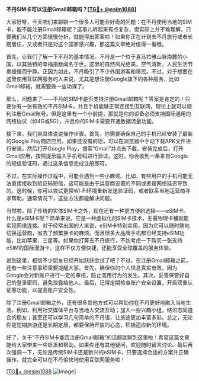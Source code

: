 **不丹SIM卡可以注册Gmail邮箱吗？[[TG💪+ @esim1088](https://t.me/s/esim1088)]**

大家好呀，今天咱们来聊聊一个很多人可能会好奇的问题：在不丹使用当地的SIM卡，能不能注册Gmail邮箱呢？这事儿听起来有点复杂，但实际上并不难理解，只要我们从几个方面慢慢分析，就能得出答案啦！如果你正在计划去不丹旅行或者长期居住，又或者只是对这个国家感兴趣，那这篇文章绝对值得一看哦。

首先，让我们了解一下不丹的基本情况。不丹是一个位于喜马拉雅山脉南麓的小国，以其独特的幸福指数闻名于世。这里的自然风光绝美，空气清新，人民生活节奏缓慢而宁静。正因为如此，不丹吸引了不少外国游客和移民。不过，对于想要在这里使用互联网服务的人来说，尤其是想注册Google旗下的各种服务，比如Gmail邮箱，就需要做一些功课了。

那么，问题来了——不丹的SIM卡是否支持注册Gmail邮箱呢？答案是肯定的！只要你有一张有效的不丹SIM卡，并且手机能够正常连接到互联网，理论上就可以顺利注册Gmail账号。但是这里有一个小前提，那就是你的设备必须支持国际通用的网络协议（如4G或5G），并且你的SIM卡需要开通数据流量功能。

接下来，我们来具体说说操作步骤。首先，你需要确保自己的手机已经安装了最新的Google Play商店应用。如果还没有的话，可以在浏览器中手动下载APK文件进行安装。然后打开Google Play，搜索“Gmail”并点击下载。安装完成后，打开Gmail应用，按照提示输入手机号码进行验证。这时，你会收到一条来自Google的短信验证码，通过这条信息完成注册即可。

不过，在实际操作过程中，可能会遇到一些小麻烦。比如，有些用户的手机可能无法直接接收到验证码短信，这可能是由于运营商设置的不同或者是网络延迟导致的。这时候，你可以尝试更换Wi-Fi环境重新发送验证码，或者联系当地运营商寻求帮助。通常情况下，这些方法都能解决问题。

当然啦，除了传统的实体SIM卡之外，现在还有一种更方便的选择——eSIM卡。什么是eSIM卡呢？简单来说，它是一种虚拟化的SIM卡技术，无需物理卡槽就能实现网络连接。对于经常出国的人来说，eSIM卡特别实用，因为它可以随时随地切换运营商，省去了频繁换卡的麻烦。而且很多大品牌手机都已经支持eSIM功能，比如苹果、三星等。如果你打算去不丹旅行，不妨考虑一下购买一张支持eSIM的国际漫游卡，这样不仅方便快捷，还能享受全球覆盖的服务体验。

说到这里，相信不少朋友已经开始跃跃欲试了吧？不过，在注册Gmail邮箱之前，还有一些注意事项需要提醒大家。首先，确保你的个人信息真实有效，因为Google会对新账户进行一定的审核，防止滥用行为的发生。其次，妥善保管好自己的登录密码，避免泄露给他人。最后，记得定期检查账户安全设置，开启双重认证等功能，以提高账户安全性。

除了注册Gmail邮箱之外，还有很多其他方式可以帮助你在不丹更好地融入当地生活。例如，利用社交媒体平台与当地人交流互动；加入一些兴趣小组，结识志同道合的朋友；甚至还可以学习几句简单的不丹语，让旅途更加丰富多彩。总之，无论你是短期旅游还是长期定居，都要保持开放的心态，积极适应新的环境。

好了，关于“不丹SIM卡能否注册Gmail邮箱”的话题就聊到这里啦！希望这篇文章能给大家带来一些启发和帮助。如果你还有其他疑问，欢迎随时留言讨论。最后再次强调一下，无论是传统SIM卡还是新兴的eSIM卡，只要选择合适的方案并正确操作，就完全可以在不丹愉快地使用互联网服务啦！

[[TG💪+ @esim1088](https://t.me/s/esim1088) ![Image](https://i.postimg.cc/4NQfJmqS/Snipaste-2025-05-13-00-14-12.png)]
